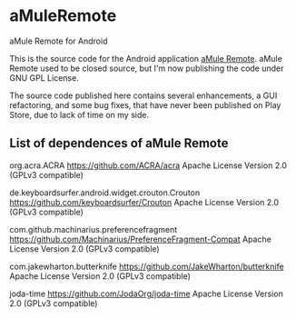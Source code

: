 # aMuleRemote
aMule Remote for Android

This is the source code for the Android application 
[aMule Remote](https://play.google.com/store/apps/details?id=com.iukonline.amule.android.amuleremote).
aMule Remote used to be closed source, but I'm now publishing the code under
GNU GPL License.

The source code published here contains several enhancements, a GUI refactoring,
and some bug fixes, that have never been published on Play Store, due to
lack of time on my side.

## List of dependences of aMule Remote

org.acra.ACRA
https://github.com/ACRA/acra
Apache License Version 2.0 (GPLv3 compatible)

de.keyboardsurfer.android.widget.crouton.Crouton
https://github.com/keyboardsurfer/Crouton
Apache License Version 2.0 (GPLv3 compatible)

com.github.machinarius.preferencefragment
https://github.com/Machinarius/PreferenceFragment-Compat
Apache License Version 2.0 (GPLv3 compatible)

com.jakewharton.butterknife
https://github.com/JakeWharton/butterknife
Apache License Version 2.0 (GPLv3 compatible)

joda-time
https://github.com/JodaOrg/joda-time
Apache License Version 2.0 (GPLv3 compatible)
